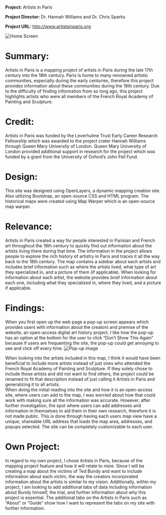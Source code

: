 **Project:** Artists in Paris

**Project Director:** Dr. Hannah Williams and Dr. Chris Sparks

**Project URL:** http://www.artistsinparis.org 

![Home Screen](https://kelseyhark.github.io/kelseyharkcnu/images/homescreen.png)

# Summary:
Artists in Paris is a mapping project of artists in Paris during the late 17th century into the 18th century. Paris is home to many renowned artistic communities, especially during the early centuries, therefore this project provides information about these communities during the 18th century. 
Due to the difficulty of finding information from so long ago, this project highlights artists who were all members of the French Royal Academy of Painting and Sculpture. 

# Credit:
Artists in Paris was funded by the Leverhulme Trust Early Career Research Fellowship which was awarded to the project crater Hannah Williams through Queen Mary University of London. Queen Mary University of London provided additional support in research for the project which was funded by a grant from the University of Oxford’s John Fell Fund.

# Design:
This site was designed using OpenLayers, a dynamic mapping creation site. Also utilizing Bootstrap, an open-source CSS and HTML program. The historical maps were created using Map Warper which is an open-source map warper. 

# Relevance:
Artists in Paris created a way for people interested in Parisian and French art throughout the 18th century to quickly find out information about the artists living there during that time. The information in the project allows people to explore the rich history of artistry in Paris and traces it all the way back to the 18th century. The map contains a sidebar about each artists and includes brief information such as where the artists lived, what type of art they specialized in, and a picture of them (if applicable). 
When looking for information about each artist, the website provides brief information about each one, including what they specialized in, where they lived, and a picture if applicable. 

# Findings:
When you first open up the web page a pop-up screen appears which provides users with information about the creators and premise of the website, an open-access digital art history project. I like how the pop-up has an option at the bottom for the user to click “Don’t Show This Again” because if users are frequenting the site, the pop-up could get annoying to see and click off every time. 
![Pop-up image](https://kelseyhark.github.io/kelseyharkcnu/images/popup.png)

When looking into the artists included in this map, I think it would have been beneficial to include more artists instead of just ones who attended the French Royal Academy of Painting and Sculpture. If they solely chose to include those artists and did not want to find others, the project could be renamed to fit that description instead of just calling it Artists in Paris and generalizing it to all artists.  
When doing the initial reading into the site and how it is an open-access site, where users can add to the map, I was worried about how that could work with making sure all the information was accurate. However, after further investigation, the spot where users can add addresses and information in themselves to aid them in their own research, therefore it is not made public. This is done through having each users map view have a unique, shareable URL address that loads the map area, addresses, and popups selected. The site can be completely customizable to each user.
# Own Project:
In regard to my own project, I chose Artists in Paris, because of the mapping project feature and how it will relate to mine. Since I will be creating a map about the victims of Ted Bundy and want to include information about each victim, the way the creators incorporated information about the artists is similar to my vision. Additionally, within my project, I am looking to add additional tabs of data including information about Bundy himself, the trial, and further information about why this project is essential. The additional tabs on the Artists in Paris such as “About” or “Guide” show how I want to represent the tabs on my site with further information. 



